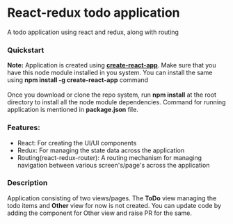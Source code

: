 <h1>React-redux todo application</h1>
<p>A todo application using react and redux, along with routing</p>
<h3>Quickstart</h3>
<div><strong>Note:</strong> Application is created using <strong><a href="https://github.com/facebook/create-react-app">create-react-app</a></strong>. Make sure that you have this node module installed in you system. You can install the same using <strong>npm install -g create-react-app</strong> command</div>
<br/>
<div>Once you download or clone the repo system, run <b>npm install</b> at the root directory to install all the node module dependencies. Command for running application is mentioned in <b>package.json</b> file.</div>
<h3>Features:</h3>
<ul>
<li>React: For creating the UI/UI components</li>
 <li>Redux: For managing the state data across the application</li>
  <li>Routing(react-redux-router): A routing mechanism for managing navigation between various screen's/page's across the application</li>
</ul>
<h3>Description</h3>
<div>Application consisting of two views/pages. The <strong>ToDo</strong> view managing the todo items and <strong>Other</strong> view for now is not created. You can update code by adding the component for Other view and raise PR for the same.</div>
